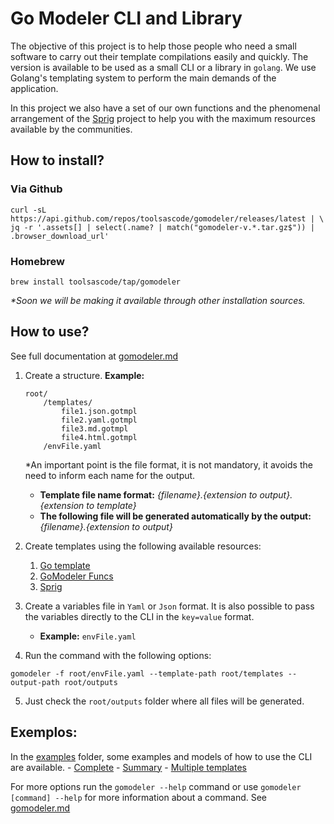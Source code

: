 # Go Modeler CLI and Library

The objective of this project is to help those people who need a small software to carry out their template compilations easily and quickly. The version is available to be used as a small CLI or a library in `golang`. We use Golang's templating system to perform the main demands of the application.

In this project we also have a set of our own functions and the phenomenal arrangement of the [Sprig](https://masterminds.github.io/sprig/) project to help you with the maximum resources available by the communities.


## How to install?

### Via Github
```shell
curl -sL https://api.github.com/repos/toolsascode/gomodeler/releases/latest | \
jq -r '.assets[] | select(.name? | match("gomodeler-v.*.tar.gz$")) | .browser_download_url'
```

### Homebrew

```shell
brew install toolsascode/tap/gomodeler
```

_*Soon we will be making it available through other installation sources._

## How to use?
See full documentation at [gomodeler.md](./docs/gomodeler.md)

1. Create a structure.
    **Example:**
    ```shell
    root/
        /templates/
            file1.json.gotmpl
            file2.yaml.gotmpl
            file3.md.gotmpl
            file4.html.gotmpl
        /envFile.yaml

    ```

    *An important point is the file format, it is not mandatory, it avoids the need to inform each name for the output.

    - **Template file name format:** _{filename}.{extension to output}.{extension to template}_
    - **The following file will be generated automatically by the output:** _{filename}.{extension to output}_ 

2. Create templates using the following available resources:
    1. [Go template](https://pkg.go.dev/text/template#hdr-Actions)
    2. [GoModeler Funcs](./docs/functions.md)
    3. [Sprig](https://masterminds.github.io/sprig/)

3. Create a variables file in `Yaml` or `Json` format. It is also possible to pass the variables directly to the CLI in the `key=value` format.
    - **Example:** `envFile.yaml`
4. Run the command with the following options:

```shell
gomodeler -f root/envFile.yaml --template-path root/templates --output-path root/outputs
```

5. Just check the `root/outputs` folder where all files will be generated.

## Exemplos:

In the [examples](./examples/) folder, some examples and models of how to use the CLI are available.
    - [Complete](./examples/complete/)
    - [Summary](./examples/summary/)
    - [Multiple templates](./examples/multiple-templates/)

For more options run the `gomodeler --help` command or use `gomodeler [command] --help` for more information about a command. See [gomodeler.md](./docs/gomodeler.md)